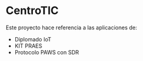 # CentroTIC

Este proyecto hace referencia a las aplicaciones de:

* Diplomado IoT
* KIT PRAES
* Protocolo PAWS con SDR